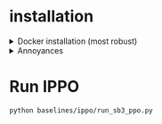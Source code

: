 # installation

<details>
  <summary>Docker installation (most robust)</summary>

## Supported Platforms

- Linux, Ubuntu 20.04 or newer

## General Dependencies

- CMake 3.24 or newer
- Python 3.9 or newer
- CUDA 12.2 or newer

## (Optional) for Madrona Viewer 

sudo apt install libx11-dev libxrandr-dev libxinerama-dev libxcursor-dev libxi-dev mesa-common-dev libc++1

## Docker dependencies
- [install docker-ce](https://docs.docker.com/engine/install/ubuntu/)
- [install nvidia-container-toolkit](https://docs.nvidia.com/datacenter/cloud-native/container-toolkit/latest/install-guide.html) (A problem I ran into required: sudo vim /etc/nvidia-container-runtime/config.toml in here change no-cgroups to false)

# installation steps

## Create a workspace

This will be mounted in the docker container so we can run it from within the container later.

```bash
mkdir ~/Documents/gpudrive_dev
```

## Get the Waymo datasets

- Create a Datasets directory in your /home/${USER}

```bash
mkdir ~/Datasets
```

- Download the [mini dataset](https://www.dropbox.com/sh/8mxue9rdoizen3h/AADGRrHYBb86pZvDnHplDGvXa?dl=0)
- (Optional but recommended) Download the [large dataset](https://www.dropbox.com/sh/wv75pjd8phxizj3/AABfNPWfjQdoTWvdVxsAjUL_a?dl=0)

- unzip the files into ~/Datasets/ such that ~/Datasets follows the structure:

```bash
.
├── nocturne
│   ├── formatted_json_v2_no_tl_train
│   └── formatted_json_v2_no_tl_valid
└── nocturne_mini
    ├── formatted_json_v2_no_tl_train
    └── formatted_json_v2_no_tl_valid
```

## Pull the image and run the container

```bash
docker pull ghcr.io/emerge-lab/gpudrive:latest
```

## Create the container and run it

```bash
docker run -v ~/Documents/gpudrive_dev:/home -v ~/Datasets:/mnt --gpus all -it --name gpudrive_container ghcr.io/emerge-lab/gpudrive:latest
```

## Build GPUDrive

From within the running container you have just created

```bash
poetry install
```

Now you have a working installation of GPUDrive, but it is not yet setup to be debuggable and editable from VSCode.

## Install dependencies for IPPO baseline

```bash
cd /home
pip install -e .
```

## (optional but recommended) local vscode setup

NOTE: that if you want to do remote code running and creation via ssh you will need to setup the system to also work locally as is shown here.

### Required extensions

- install docker extension
- install dev containers extension

### Running the container

- click the docker logo in the left hand side
- under containers, right click ghcr.io/emerge-lab/gpudrive:latest
- if it is not running, select start
- once/if it is running, right click on it again
- select attach visual studio code

This will generate a new VSCode window that is attached in a similar manner to SSH but inside the container.

You should notice that the gpudrive_dev directory we created earlier is mounted within the /home directory of the container itself, and that the gpudrive conda environment is automatically activate, and that we have already built gpudrive, so we are now ready to go!

- (optional) install the python development packages within the container connected vscode, lets you use conda environments nicely inside the container

## (optional but recommended) remote vscode

This is a rather simple extension if we have already setup the local vscode instance with the docker container inside it. 

- install the necessary extensions for remote ssh
- install the dev-containers extension here as well (unsure if necessary, but I have it)
- ssh connect to the remote server with the container
- ensure that the docker and dev-container extensions are also installed on the server
- start the container as previously shown
- attach the container as previously shown
- you should have a remote VSCode instance within the container within the server ready to go!
- (optional) install the python development packages within the remote container vscode, lets you use conda environments nicely inside the container

</details>

<details>
  <summary>Annoyances</summary>

## UID/GID misalignment with host

This dockerfile annoyingly doesn't assign the same UID and GID in the container as the host ubuntu system in my case, meaning that I need to chown the files created within the container to be writable outside of the container. To change this we need to change the dockerfile from the authors - I will ask them on monday.

## Github setup

to push to github via ssh we need to install the ssh client in the container, this could be done in the dockerfile:

```bash
apt-get install openssh-client (after apt get update)
```

# alternative interactions with container

You can also get into the container via terminal to check things quickly from the machine hosting the container.

```bash
docker run gpudrive_container
docker exec -it something something I cant remember
```

</details>


# Run IPPO

```bash
python baselines/ippo/run_sb3_ppo.py
```

